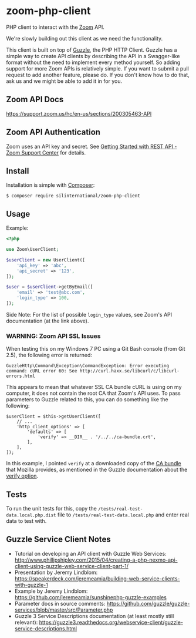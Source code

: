 # zoom-php-client #
PHP client to interact with the [Zoom](https://zoom.us/) API.

We're slowly building out this client as we need the functionality.

This client is built on top of 
[Guzzle](http://docs.guzzlephp.org/en/latest/index.html), the PHP HTTP Client. 
Guzzle has a simple way to create API clients by describing the API in a 
Swagger-like format without the need to implement every method yourself. So 
adding support for more Zoom APIs is relatively simple. If you want to submit a 
pull request to add another feature, please do. If you don't know how to do 
that, ask us and we might be able to add it in for you.


## Zoom API Docs ##

<https://support.zoom.us/hc/en-us/sections/200305463-API>


## Zoom API Authentication ##

Zoom uses an API key and secret. See [Getting Started with REST API - Zoom 
Support Center](https://support.zoom.us/hc/en-us/articles/201363043-Getting-Started-with-REST-API) 
for details.


## Install ##
Installation is simple with [Composer](https://getcomposer.org/):

    $ composer require silinternational/zoom-php-client


## Usage ##

Example:

```php
<?php

use Zoom\UserClient;

$userClient = new UserClient([
    'api_key' => 'abc',
    'api_secret' => '123',
]);

$user = $userClient->getByEmail([
    'email' => 'test@abc.com',
    'login_type' => 100,
]);
```

Side Note: For the list of possible ```login_type``` values, see Zoom's API 
documentation (at the link above).

### WARNING: Zoom API SSL Issues ###

When testing this on my Windows 7 PC using a Git Bash console (from Git 2.5), 
the following error is returned: 

    GuzzleHttp\Command\Exception\CommandException: Error executing command: cURL error 60: See http://curl.haxx.se/libcurl/c/libcurl-errors.html

This appears to mean that whatever SSL CA bundle cURL is using on my computer, 
it does not contain the root CA that Zoom's API uses. To pass parameters to 
Guzzle related to this, you can do something like the following: 

    $userClient = $this->getUserClient([
	    // ...
        'http_client_options' => [
            'defaults' => [
                'verify' => __DIR__ . '/../../ca-bundle.crt',
            ],
        ],
    ]);

In this example, I pointed ```verify``` at a downloaded copy of the 
[CA bundle](https://raw.githubusercontent.com/bagder/ca-bundle/master/ca-bundle.crt) 
that Mozilla provides, as mentioned in the Guzzle documentation about the 
[verify option](http://docs.guzzlephp.org/en/v5/request-options.html#verify-option).

## Tests ##

To run the unit tests for this, copy the ```/tests/real-test-data.local.php.dist``` 
file to ```/tests/real-test-data.local.php``` and enter real data to test with.

## Guzzle Service Client Notes ##
- Tutorial on developing an API client with Guzzle Web Services: 
  http://www.phillipshipley.com/2015/04/creating-a-php-nexmo-api-client-using-guzzle-web-service-client-part-1/
- Presentation by Jeremy Lindblom: 
  https://speakerdeck.com/jeremeamia/building-web-service-clients-with-guzzle-1
- Example by Jeremy Lindblom: 
  https://github.com/jeremeamia/sunshinephp-guzzle-examples
- Parameter docs in source comments: 
  https://github.com/guzzle/guzzle-services/blob/master/src/Parameter.php
- Guzzle 3 Service Descriptions documentation (at least mostly still relevant): 
  https://guzzle3.readthedocs.org/webservice-client/guzzle-service-descriptions.html
